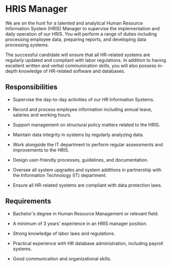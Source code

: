 # HRIS Manager

We are on the hunt for a talented and analytical Human Resource Information System (HRIS) Manager to supervise the implementation and daily operation of our HRIS. You will perform a range of duties including processing employee data, preparing reports, and developing data processing systems.

The successful candidate will ensure that all HR-related systems are regularly updated and compliant with labor regulations. In addition to having excellent written and verbal communication skills, you will also possess in-depth knowledge of HR-related software and databases.

## Responsibilities

* Supervise the day-to-day activities of our HR Information Systems.

* Record and process employee information including annual leave, salaries and working hours.

* Support management on structural policy matters related to the HRIS.

* Maintain data integrity in systems by regularly analyzing data.

* Work alongside the IT department to perform regular assessments and improvements to the HRIS.

* Design user-friendly processes, guidelines, and documentation.

* Oversee all system upgrades and system additions in partnership with the Information Technology (IT) department.

* Ensure all HR-related systems are compliant with data protection laws.

## Requirements

* Bachelor's degree in Human Resource Management or relevant field.

* A minimum of 3 years’ experience in an HRIS manager position.

* Strong knowledge of labor laws and regulations.

* Practical experience with HR database administration, including payroll systems.

* Good communication and organizational skills.

